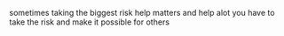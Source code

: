 sometimes taking the biggest risk help matters and help alot you have to take the risk and make it possible for others 
